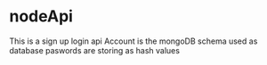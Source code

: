 # nodeApi
This is a sign up login api
Account is the mongoDB schema used as database
paswords are storing as hash values
